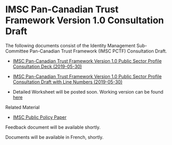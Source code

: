 # IMSC Pan-Canadian Trust Framework Version 1.0 Consultation Draft

The following documents consist of the Identity Management Sub-Committee Pan-Canadian Trust Framework (IMSC PCTF) Consultation Draft.

* [IMSC Pan-Canadian Trust Framework Version 1.0 Public Sector Profile Consultation Deck (2019-05-30)](https://github.com/canada-ca/PCTF-CCP/blob/master/version1/IMSC%20Pan-Canadian%20Trust%20Framework%20(PCTF)%20Version%201.0%20v0.5%20(Consultation%20Deck)%20(2019-05-30).pdf)
* [IMSC Pan-Canadian Trust Framework Version 1.0 Public Sector Profile Consultation Draft with Line Numbers (2019-05-30)](https://github.com/canada-ca/PCTF-CCP/blob/master/version1/IMSC%20Pan-Canadian%20Trust%20Framework%20(PCTF)%20Version%201.0%20v0.5%20(Consultation%20Draft)%20(2019-05-30).pdf)

* Detailed Worksheet will be posted soon. Working version can be found [here](https://docs.google.com/spreadsheets/d/1oUkiAbBcZCzyO8q6pvOTM7IQ5sf7l49xt-HpUqYNup8/edit?usp=sharing)

Related Material

* [IMSC Public Policy Paper](https://github.com/canada-ca/PCTF-CCP/blob/master/version1/IMSC%20Public%20Policy%20Paper.pdf)

Feedback document will be available shortly.

Documents will be available in French, shortly.

